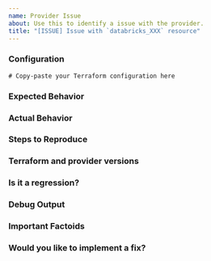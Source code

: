 ```yaml
---
name: Provider Issue
about: Use this to identify a issue with the provider.
title: "[ISSUE] Issue with `databricks_XXX` resource"
---
```


<!--
Hi there,

Please make sure that you checked Troubleshooting Guide first:
https://registry.terraform.io/providers/databricks/databricks/latest/docs/guides/troubleshooting

Thank you for opening an issue.
Please note that we try to keep the Databricks Provider issue tracker reserved for bug reports and feature requests.
For general Terraform usage questions, please see: <https://www.terraform.io/community.html>.
Questions about Databricks Provider please post on https://community.databricks.com
-->

### Configuration
<!-- Please provide a minimal reproducible configuration for the issue -->
```hcl
# Copy-paste your Terraform configuration here
```

### Expected Behavior
<!-- What should have happened? -->

### Actual Behavior
<!-- What actually happened? -->

### Steps to Reproduce
<!-- Please list the steps required to reproduce the issue, for example:
1. `terraform apply`-->

### Terraform and provider versions
<!-- Please paste the output of `terraform version`. If version of `databricks` provider is not the latest (https://github.com/databricks/terraform-provider-databricks/releases), please make sure to use the latest one. -->

### Is it a regression?
<!-- Did this work in a previous version of the provider? If so, which versions did you try? -->

### Debug Output
<!-- Please add turn on logging, e.g. `TF_LOG=DEBUG terraform apply -no-color` and run command again, paste it to gist & provide the link to gist. If you're still willing to paste in log output, make sure you provide only relevant log lines with requests. It would make it more readable, if you pipe the log through `| grep databricks | sed -E 's/^.* plugin[^:]+: (.*)$/\1/'`, e.g.: `TF_LOG=DEBUG terraform apply -no-color 2>&1 | grep databricks | sed -E 's/^.* plugin[^:]+: (.*)$/\1/' 2>&1 |tee tf-debug.log`. If Terraform produced a panic, please provide a link to a GitHub Gist containing the output of the `crash.log`. -->

### Important Factoids
<!-- Are there anything atypical about your accounts that we should know? -->

### Would you like to implement a fix?
<!-- If you plan to implement a fix for this, let the maintainers and community know -->
